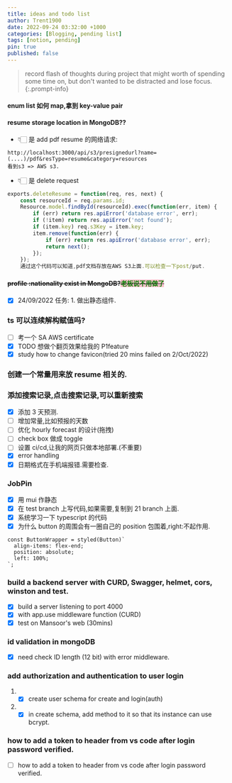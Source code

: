 ```yaml
---
title: ideas and todo list
author: Trent1900
date: 2022-09-24 03:32:00 +1000
categories: [Blogging, pending list]
tags: [notion, pending]
pin: true
published: false
---
```


> record flash of thoughts during project that might worth of spending some time on, but don't wanted to be distracted and lose focus.<!-- prettier-ignore -->
{:.prompt-info}

#### enum list 如何 map,拿到 key-value pair

#### resume storage location in MongoDB??

- 👇🏻 是 add pdf resume 的网络请求:

```console
http://localhost:3000/api/s3/presignedurl?name=(....)/pdf&resType=resume&category=resources
看到s3 => AWS s3.
```

- 👇🏻 是 delete request

```js
exports.deleteResume = function(req, res, next) {
	const resourceId = req.params.id;
	Resource.model.findById(resourceId).exec(function(err, item) {
		if (err) return res.apiError('database error', err);
		if (!item) return res.apiError('not found');
		if (item.key) req.s3Key = item.key;
		item.remove(function(err) {
			if (err) return res.apiError('database error', err);
			return next();
		});
	});
    通过这个代码可以知道,pdf文档存放在AWS S3上面.可以检查一下post/put.
```

#### ~~profile :nationality exist in MongoDB?<span style='color:green; background:pink'>老板说不用做了<span>~~

- [x] 24/09/2022 任务: 1. 做出静态组件.

### ts 可以连续解构赋值吗?

- [ ] 考一个 SA AWS certificate
- [x] TODO 想做个翻页效果给我的 P1feature
- [x] study how to change favicon(tried 20 mins failed on 2/Oct/2022)

### 创建一个常量用来放 resume 相关的.

### 添加搜索记录,点击搜索记录,可以重新搜索

- [x] 添加 3 天预测.
- [ ] 增加常量,比如预报的天数
- [ ] 优化 hourly forecast 的设计(拖拽)
- [ ] check box 做成 toggle
- [ ] 设置 ci/cd,让我的网页只做本地部署.(不重要)
- [x] error handling
- [x] 日期格式在手机端报错.需要检查.

### JobPin

- [x] 用 mui 作静态
- [x] 在 test branch 上写代码,如果需要,复制到 21 branch 上面.
- [x] 系统学习一下 typescript 的代码
- [x] 为什么 button 的周围会有一圈自己的 position 包围着,right:不起作用.

```tsx
const ButtonWrapper = styled(Button)`
  align-items: flex-end;
  position: absolute;
  left: 100%;
`;
```

### build a backend server with CURD, Swagger, helmet, cors, winston and test.

- [x] build a server listening to port 4000
- [x] with app.use middleware function (CURD)
- [x] test on Mansoor's web (30mins)

### id validation in mongoDB

- [x] need check ID length (12 bit) with error middleware.

### add authorization and authentication to user login

1. - [x] create user schema for create and login(auth)
2. - [x] in create schema, add method to it so that its instance can use bcrypt.

### how to add a token to header from vs code after login password verified.

- [ ] how to add a token to header from vs code after login password verified.
